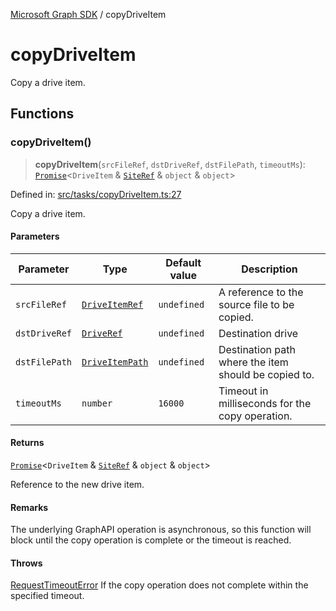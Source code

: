 [Microsoft Graph SDK](README.md) / copyDriveItem

# copyDriveItem

Copy a drive item.

## Functions

### copyDriveItem()

> **copyDriveItem**(`srcFileRef`, `dstDriveRef`, `dstFilePath`, `timeoutMs`): [`Promise`](https://developer.mozilla.org/docs/Web/JavaScript/Reference/Global_Objects/Promise)\<`DriveItem` & [`SiteRef`](SiteRef.md#siteref) & `object` & `object`\>

Defined in: [src/tasks/copyDriveItem.ts:27](https://github.com/Future-Secure-AI/microsoft-graph/blob/main/src/tasks/copyDriveItem.ts#L27)

Copy a drive item.

#### Parameters

| Parameter | Type | Default value | Description |
| ------ | ------ | ------ | ------ |
| `srcFileRef` | [`DriveItemRef`](DriveItemRef.md#driveitemref) | `undefined` | A reference to the source file to be copied. |
| `dstDriveRef` | [`DriveRef`](DriveRef.md#driveref) | `undefined` | Destination drive |
| `dstFilePath` | [`DriveItemPath`](DriveItemPath.md#driveitempath) | `undefined` | Destination path where the item should be copied to. |
| `timeoutMs` | `number` | `16000` | Timeout in milliseconds for the copy operation. |

#### Returns

[`Promise`](https://developer.mozilla.org/docs/Web/JavaScript/Reference/Global_Objects/Promise)\<`DriveItem` & [`SiteRef`](SiteRef.md#siteref) & `object` & `object`\>

Reference to the new drive item.

#### Remarks

The underlying GraphAPI operation is asynchronous, so this function will block until the copy operation is complete or the timeout is reached.

#### Throws

[RequestTimeoutError](RequestTimeoutError.md) If the copy operation does not complete within the specified timeout.
